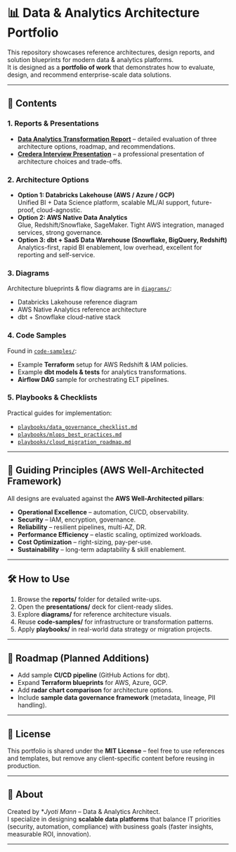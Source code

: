 # 📊 Data & Analytics Architecture Portfolio

This repository showcases reference architectures, design reports, and solution blueprints for modern data & analytics platforms.  
It is designed as a **portfolio of work** that demonstrates how to evaluate, design, and recommend enterprise-scale data solutions.  

---

## 🚀 Contents

### 1. Reports & Presentations
- **[Data Analytics Transformation Report](reports/Data_Analytics_Transformation_Report.docx)** – detailed evaluation of three architecture options, roadmap, and recommendations.  
- **[Credera Interview Presentation](reports/Data_Analytics_Transformation_Credera_Presentation.pptx)** – a professional presentation of architecture choices and trade-offs.  

### 2. Architecture Options
- **Option 1: Databricks Lakehouse (AWS / Azure / GCP)**  
  Unified BI + Data Science platform, scalable ML/AI support, future-proof, cloud-agnostic.  
- **Option 2: AWS Native Data Analytics**  
  Glue, Redshift/Snowflake, SageMaker. Tight AWS integration, managed services, strong governance.  
- **Option 3: dbt + SaaS Data Warehouse (Snowflake, BigQuery, Redshift)**  
  Analytics-first, rapid BI enablement, low overhead, excellent for reporting and self-service.  

### 3. Diagrams
Architecture blueprints & flow diagrams are in [`diagrams/`](diagrams/):  
- Databricks Lakehouse reference diagram  
- AWS Native Analytics reference architecture  
- dbt + Snowflake cloud-native stack  

### 4. Code Samples
Found in [`code-samples/`](code-samples/):  
- Example **Terraform** setup for AWS Redshift & IAM policies.  
- Example **dbt models & tests** for analytics transformations.  
- **Airflow DAG** sample for orchestrating ELT pipelines.  

### 5. Playbooks & Checklists
Practical guides for implementation:  
- [`playbooks/data_governance_checklist.md`](playbooks/data_governance_checklist.md)  
- [`playbooks/mlops_best_practices.md`](playbooks/mlops_best_practices.md)  
- [`playbooks/cloud_migration_roadmap.md`](playbooks/cloud_migration_roadmap.md)  

---

## 📐 Guiding Principles (AWS Well-Architected Framework)
All designs are evaluated against the **AWS Well-Architected pillars**:  
- **Operational Excellence** – automation, CI/CD, observability.  
- **Security** – IAM, encryption, governance.  
- **Reliability** – resilient pipelines, multi-AZ, DR.  
- **Performance Efficiency** – elastic scaling, optimized workloads.  
- **Cost Optimization** – right-sizing, pay-per-use.  
- **Sustainability** – long-term adaptability & skill enablement.  

---

## 🛠️ How to Use
1. Browse the **reports/** folder for detailed write-ups.  
2. Open the **presentations/** deck for client-ready slides.  
3. Explore **diagrams/** for reference architecture visuals.  
4. Reuse **code-samples/** for infrastructure or transformation patterns.  
5. Apply **playbooks/** in real-world data strategy or migration projects.  

---

## 📌 Roadmap (Planned Additions)
- Add sample **CI/CD pipeline** (GitHub Actions for dbt).  
- Expand **Terraform blueprints** for AWS, Azure, GCP.  
- Add **radar chart comparison** for architecture options.  
- Include **sample data governance framework** (metadata, lineage, PII handling).  

---

## 📄 License
This portfolio is shared under the **MIT License** – feel free to use references and templates, but remove any client-specific content before reusing in production.  

---

## 🙋 About
Created by **Jyoti Mann* – Data & Analytics Architect.  
I specialize in designing **scalable data platforms** that balance IT priorities (security, automation, compliance) with business goals (faster insights, measurable ROI, innovation).  

---

